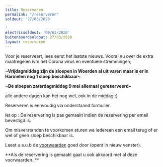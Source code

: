 ```yaml
---
title: Reserveren
permalink: "/reserveren"
soldout: '27/03/2020

'
electricsoldout: '09/03/2020'
buitenboordsoldout: 27/03/2020
layout: reserveren
---
```


Voor je reserveert, lees eerst het laatste nieuws.
Vooral nu over de extra maatregelen ivm het Corona virus en eventuele stremmingen;


**~Vrijdagmiddag zijn de sloepen in Woerden al uit varen maar is er in Harmelen nog 1 sloep beschikbaar~**

**~De sloepen zaterdagmiddag 9 mei allemaal gereserveerd~**

alle andere dagen kan het nog wel, ook in de middag :)
 
Reserveren is eenvoudig via onderstaand formulier.

let op : De reservering is pas gemaakt indien de reservering per email bevestigd is.

Om misverstanden te voorkomen sturen we iedereen een email terug of er wel of geen sloep beschikbaar is.

Leest u a.u.b de [voorwaarden](voorwaarden) goed door (opent in nieuw venster).

**Als de reservering is gemaakt gaat u ook akkoord met al deze voorwaarden.
**
 


